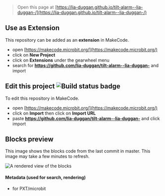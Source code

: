 
> Open this page at [https://lia-duggan.github.io/tilt-alarm--lia-duggan-/](https://lia-duggan.github.io/tilt-alarm--lia-duggan-/)

## Use as Extension

This repository can be added as an **extension** in MakeCode.

* open [https://makecode.microbit.org/](https://makecode.microbit.org/)
* click on **New Project**
* click on **Extensions** under the gearwheel menu
* search for **https://github.com/lia-duggan/tilt-alarm--lia-duggan-** and import

## Edit this project ![Build status badge](https://github.com/lia-duggan/tilt-alarm--lia-duggan-/workflows/MakeCode/badge.svg)

To edit this repository in MakeCode.

* open [https://makecode.microbit.org/](https://makecode.microbit.org/)
* click on **Import** then click on **Import URL**
* paste **https://github.com/lia-duggan/tilt-alarm--lia-duggan-** and click import

## Blocks preview

This image shows the blocks code from the last commit in master.
This image may take a few minutes to refresh.

![A rendered view of the blocks](https://github.com/lia-duggan/tilt-alarm--lia-duggan-/raw/master/.github/makecode/blocks.png)

#### Metadata (used for search, rendering)

* for PXT/microbit
<script src="https://makecode.com/gh-pages-embed.js"></script><script>makeCodeRender("{{ site.makecode.home_url }}", "{{ site.github.owner_name }}/{{ site.github.repository_name }}");</script>
